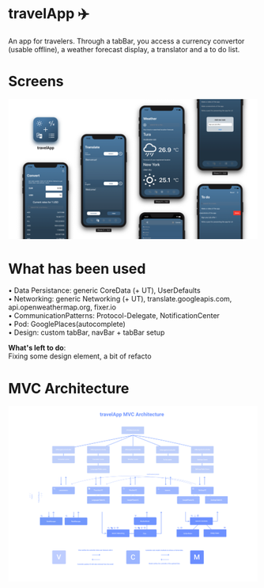 # travelApp ✈️ 
  
An app for travelers. Through a tabBar, you access a currency convertor (usable offline), a weather forecast display, a translator and a to do list.  
  
# Screens  
  
![](/screens.png)
      
# **What has been used**  
• Data Persistance: generic CoreData (+ UT), UserDefaults  
• Networking: generic Networking (+ UT), translate.googleapis.com, api.openweathermap.org, fixer.io  
• CommunicationPatterns: Protocol-Delegate, NotificationCenter  
• Pod: GooglePlaces(autocomplete)  
• Design: custom tabBar, navBar + tabBar setup  
  
**What's left to do**:  
Fixing some design element, a bit of refacto  
  
# **MVC Architecture**  
  
![](/travelAppArchitecture.png)
  
  


